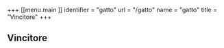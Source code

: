 +++
[[menu.main ]]
  identifier = "gatto"
  url = "/gatto"
  name = "gatto"
title = "Vincitore"
+++

## Vincitore
